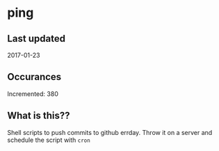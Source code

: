 # ping

## Last updated
2017-01-23

## Occurances
Incremented: 380

## What is this??
Shell scripts to push commits to github errday. Throw it on a server and schedule the script with `cron`

